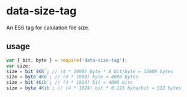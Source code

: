 # data-size-tag
An ES6 tag for calulation file size.

## usage
```javascript
var { bit, byte } = require('data-size-tag');
var size;
size = bit`4KB`; // (4 * 1000) byte * 8 bit/byte = 32000 bytes
size = byte`4KB`; // (4 * 1000) byte = 4000 bytes
size = bit`4Kib`; // (4 * 1024) bit = 4096 bits
size = byte`4Kib`; // (4 * 1024) bit * 0.125 byte/bit = 512 bytes
```
